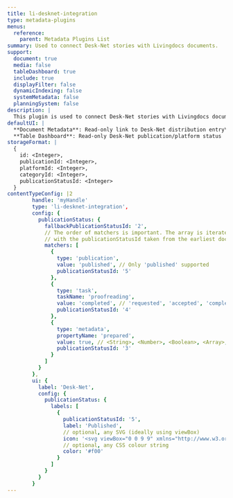 ```yaml
---
title: li-desknet-integration
type: metadata-plugins
menus:
  reference:
    parent: Metadata Plugins List
summary: Used to connect Desk-Net stories with Livingdocs documents.
support:
  document: true
  media: false
  tableDashboard: true
  include: true
  displayFilter: false
  dynamicIndexing: false
  systemMetadata: false
  planningSystem: false
description: |
  This plugin is used to connect Desk-Net stories with Livingdocs documents. There are numerous options available to synchronise data between the two platforms. Further details can be found in the [Desk-Net Integration Guide]({{< ref "/guides/integrations/desknet" >}}).
defaultUI: |
  **Document Metadata**: Read-only link to Desk-Net distribution entry\
  **Table Dashboard**: Read-only Desk-Net publication/platform status
storageFormat: |
  {
    id: <Integer>,
    publicationId: <Integer>,
    platformId: <Integer>,
    categoryId: <Integer>,
    publicationStatusId: <Integer>
  }
contentTypeConfig: |2
        handle: 'myHandle'
        type: 'li-desknet-integration',
        config: {
          publicationStatus: {
            fallbackPublicationStatusId: '2',
            // The order of matchers is important. The array is iterated through from first to last,
            // with the publicationStatusId taken from the earliest document state match.
            matchers: [
              {
                type: 'publication',
                value: 'published', // Only 'published' supported
                publicationStatusId: '5'
              },
              {
                type: 'task',
                taskName: 'proofreading',
                value: 'completed', // 'requested', 'accepted', 'completed'
                publicationStatusId: '4'
              },
              {
                type: 'metadata',
                propertyName: 'prepared',
                value: true, // <String>, <Number>, <Boolean>, <Array>, <Object>
                publicationStatusId: '3'
              }
            ]
          }
        },
        ui: {
          label: 'Desk-Net',
          config: {
            publicationStatus: {
              labels: [
                {
                  publicationStatusId: '5',
                  label: 'Published',
                  // optional, any SVG (ideally using viewBox)
                  icon: '<svg viewBox="0 0 9 9" xmlns="http://www.w3.org/2000/svg"><path d="M0 0h9v9H0z"/></svg>',
                  // optional, any CSS colour string
                  color: '#f00'
                }
              ]
            }
          }
        }
---
```


